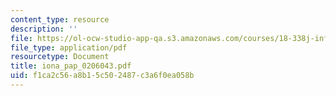```yaml
---
content_type: resource
description: ''
file: https://ol-ocw-studio-app-qa.s3.amazonaws.com/courses/18-338j-infinite-random-matrix-theory-fall-2004/f1ca2c56a8b15c502487c3a6f0ea058b_iona_pap_0206043.pdf
file_type: application/pdf
resourcetype: Document
title: iona_pap_0206043.pdf
uid: f1ca2c56-a8b1-5c50-2487-c3a6f0ea058b
---
```

